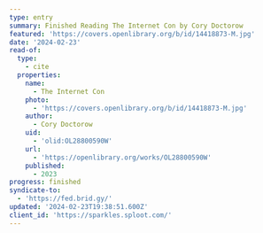 ```yaml
---
type: entry
summary: Finished Reading The Internet Con by Cory Doctorow
featured: 'https://covers.openlibrary.org/b/id/14418873-M.jpg'
date: '2024-02-23'
read-of:
  type:
    - cite
  properties:
    name:
      - The Internet Con
    photo:
      - 'https://covers.openlibrary.org/b/id/14418873-M.jpg'
    author:
      - Cory Doctorow
    uid:
      - 'olid:OL28800590W'
    url:
      - 'https://openlibrary.org/works/OL28800590W'
    published:
      - 2023
progress: finished
syndicate-to:
  - 'https://fed.brid.gy/'
updated: '2024-02-23T19:38:51.600Z'
client_id: 'https://sparkles.sploot.com/'
---
```


